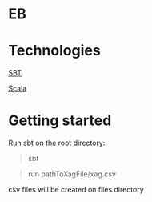 EB
=====================

Technologies
============

[SBT](http://www.scala-sbt.org/)

[Scala](https://www.scala-lang.org/)

Getting started
===============

Run sbt on the root directory:

> sbt

> run pathToXagFile/xag.csv

csv files will be created on files directory